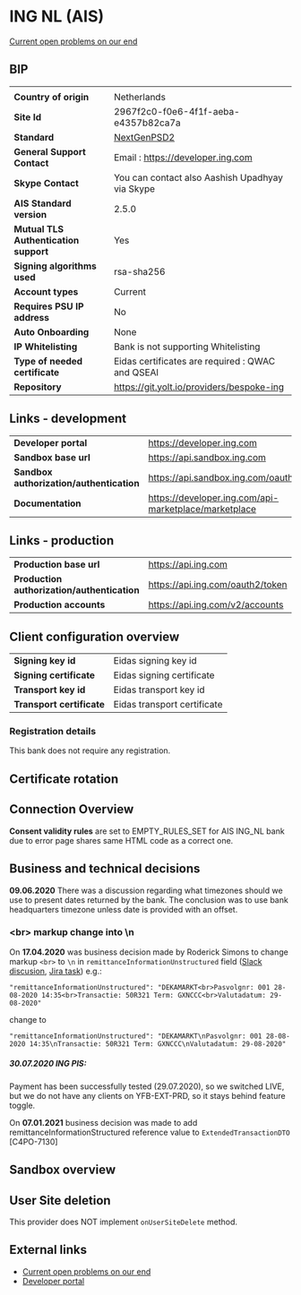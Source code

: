 # ING NL (AIS)
[Current open problems on our end][1]


## BIP 

|                                              |                                                                                                                                            |
|----------------------------------------------|--------------------------------------------------------------------------------------------------------------------------------------------|
|                                              |                                                                                                                                            |
| **Country of origin**                        | Netherlands                                                                                                                                |
| **Site Id**                                  | 2967f2c0-f0e6-4f1f-aeba-e4357b82ca7a                                                                                                       |
| **Standard**                                 | [NextGenPSD2][3]                                                                                                                           |
| **General Support Contact**                  | Email : https://developer.ing.com                                                                                                            |
| **Skype Contact**                            | You can contact also Aashish Upadhyay via Skype                                                                                            |
| **AIS Standard version**                     | 2.5.0                                                                                                                                      |
| **Mutual TLS Authentication support**        | Yes                                                                                                                                        |
| **Signing algorithms used**                  | rsa-sha256                                                                                                                                 |
| **Account types**                            | Current                                                                                                                                    |
| **Requires PSU IP address**                  | No                                                                                                                                         |
| **Auto Onboarding**                          | None                                                                                                                                       |
| **IP Whitelisting**                          | Bank is not supporting Whitelisting                                                                                                        |
| **Type of needed certificate**               | Eidas certificates are required : QWAC and QSEAl                                                                                           |
| **Repository**                               | https://git.yolt.io/providers/bespoke-ing                                                                                                  |
                                               
## Links - development                         
                                               
|                                              |                                                            |
|----------------------------------------------|------------------------------------------------------------|
| **Developer portal**                         | https://developer.ing.com                                  |
| **Sandbox base url**                         | https://api.sandbox.ing.com                                |
| **Sandbox authorization/authentication**     | https://api.sandbox.ing.com/oauth2/token                   |
| **Documentation**                            | https://developer.ing.com/api-marketplace/marketplace      |
                                                                                                            
## Links - production                                                                                       
                                                                                                            
|                                              |                                                            |
|----------------------------------------------|------------------------------------------------------------|
| **Production base url**                      | https://api.ing.com                                        |
| **Production authorization/authentication**  | https://api.ing.com/oauth2/token                           |
| **Production accounts**                      | https://api.ing.com/v2/accounts                            |
                                                                                                            
## Client configuration overview                                                                            
                                                                                                            
|                                              |                                                            |
|----------------------------------------------|------------------------------------------------------------|
| **Signing key id**                           | Eidas signing key id                                       |
| **Signing certificate**                      | Eidas signing certificate                                  |
| **Transport key id**                         | Eidas transport key id                                     |
| **Transport certificate**                    | Eidas transport certificate                                |

### Registration details
This bank does not require any registration.

## Certificate rotation 


## Connection Overview 

**Consent validity rules** are set to EMPTY_RULES_SET for AIS ING_NL bank due to error page shares 
same HTML code as a correct one.

## Business and technical decisions

**09.06.2020**
There was a discussion regarding what timezones should we use to present dates returned by the bank.
The conclusion was to use bank headquarters timezone unless date is provided with an offset.

### \<br\> markup change into \\n

On **17.04.2020** was business decision made by Roderick Simons to change markup `<br>` to `\n` 
in `remittanceInformationUnstructured` field ([Slack discusion][4], [Jira task][5]) e.g.:
 
```json5
"remittanceInformationUnstructured": "DEKAMARKT<br>Pasvolgnr: 001 28-08-2020 14:35<br>Transactie: 50R321 Term: GXNCCC<br>Valutadatum: 29-08-2020"
```
change to 
```json5
"remittanceInformationUnstructured": "DEKAMARKT\nPasvolgnr: 001 28-08-2020 14:35\nTransactie: 50R321 Term: GXNCCC\nValutadatum: 29-08-2020"
```

##### 30.07.2020 ING PIS:
Payment has been successfully tested (29.07.2020), so we switched LIVE, but we do not have any clients on YFB-EXT-PRD, so it stays behind feature toggle.

On **07.01.2021** business decision was made to add remittanceInformationStructured reference value to `ExtendedTransactionDTO` [C4PO-7130]

## Sandbox overview

## User Site deletion
This provider does NOT implement `onUserSiteDelete` method. 
  
## External links
* [Current open problems on our end][1]
* [Developer portal][2]
 
[1]: <https://yolt.atlassian.net/issues/?jql=project%20%3D%20%22C4PO%22%20AND%20component%20%3D%20ING_NL%20AND%20status%20!%3D%20Done%20AND%20Resolution%20%3D%20Unresolved%20ORDER%20BY%20status>
[2]: <https://developer.ing.com/openbanking/>
[3]: <https://www.berlin-group.org/>
[4]: <https://lovebirdteam.slack.com/archives/C3DKLAG6Q/p1587119604118000?thread_ts=1586791799.095100&cid=C3DKLAG6Q>
[5]: <https://yolt.atlassian.net/browse/C4PO-3729>
